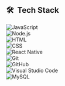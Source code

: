 ## 🛠 &nbsp;Tech Stack

![JavaScript](https://img.shields.io/badge/-JavaScript-05122A?style=flat&logo=javascript)&nbsp; <br>
![Node.js](https://img.shields.io/badge/-Node.js-05122A?style=flat&logo=node.js)&nbsp; <br>
![HTML](https://img.shields.io/badge/-HTML-05122A?style=flat&logo=HTML5)&nbsp; <br>
![CSS](https://img.shields.io/badge/-CSS-05122A?style=flat&logo=CSS3&logoColor=1572B6)&nbsp; <br>
![React Native](https://img.shields.io/badge/-React-05122A?style=flat&logo=react)&nbsp; <br>
![Git](https://img.shields.io/badge/-Git-05122A?style=flat&logo=git)&nbsp; <br>
![GitHub](https://img.shields.io/badge/-GitHub-05122A?style=flat&logo=github)&nbsp; <br>
![Visual Studio Code](https://img.shields.io/badge/-Visual%20Studio%20Code-05122A?style=flat&logo=visual-studio-code&logoColor=007ACC)&nbsp; <br>
![MySQL](https://img.shields.io/badge/-MySQL-05122A?style=flat&logo=mysql)&nbsp; <br>
 
<br><br>
